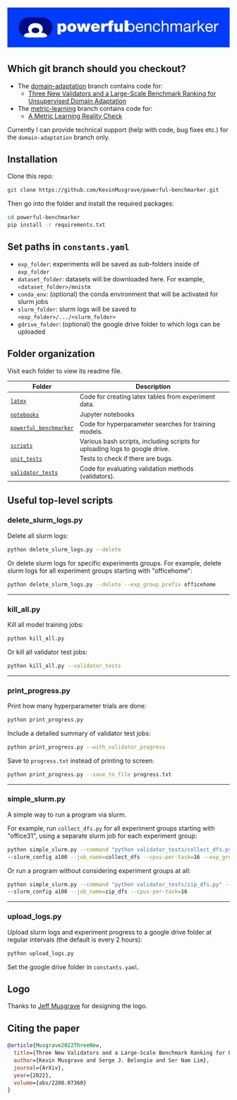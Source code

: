 <h1>
<a href="https://github.com/KevinMusgrave/powerful-benchmarker">
<img alt="Powerful Benchmarker" src="https://github.com/KevinMusgrave/powerful-benchmarker/blob/domain-adaptation/imgs/Logo.png">
</a>
</h1>

## Which git branch should you checkout?

- The [domain-adaptation](https://github.com/KevinMusgrave/powerful-benchmarker/tree/domain-adaptation) branch contains code for:
  - [Three New Validators and a Large-Scale Benchmark Ranking for Unsupervised Domain Adaptation](https://arxiv.org/pdf/2208.07360.pdf)
- The [metric-learning](https://github.com/KevinMusgrave/powerful-benchmarker/tree/metric-learning) branch contains code for:
  - [A Metric Learning Reality Check](https://arxiv.org/pdf/2003.08505.pdf)
  
Currently I can provide technical support (help with code, bug fixes etc.) for the `domain-adaptation` branch only.

## Installation

Clone this repo:
```bash
git clone https://github.com/KevinMusgrave/powerful-benchmarker.git
```

Then go into the folder and install the required packages:
```bash
cd powerful-benchmarker
pip install -r requirements.txt
```

## Set paths in `constants.yaml`

- `exp_folder`: experiments will be saved as sub-folders inside of `exp_folder`
- `dataset_folder`: datasets will be downloaded here. For example, `<dataset_folder>/mnistm`
- `conda_env`: (optional) the conda environment that will be activated for slurm jobs
- `slurm_folder`: slurm logs will be saved to `<exp_folder>/.../<slurm_folder>`
- `gdrive_folder`: (optional) the google drive folder to which logs can be uploaded


## Folder organization

Visit each folder to view its readme file.

| Folder | Description |
| - | - |
| [`latex`](https://github.com/KevinMusgrave/powerful-benchmarker/tree/domain-adaptation/latex) | Code for creating latex tables from experiment data.
| [`notebooks`](https://github.com/KevinMusgrave/powerful-benchmarker/tree/domain-adaptation/notebooks) | Jupyter notebooks
| [`powerful_benchmarker`](https://github.com/KevinMusgrave/powerful-benchmarker/tree/domain-adaptation/powerful_benchmarker) | Code for hyperparameter searches for training models.
| [`scripts`](https://github.com/KevinMusgrave/powerful-benchmarker/tree/domain-adaptation/scripts) | Various bash scripts, including scripts for uploading logs to google drive.
| [`unit_tests`](https://github.com/KevinMusgrave/powerful-benchmarker/tree/domain-adaptation/unit_tests) | Tests to check if there are bugs.
| [`validator_tests`](https://github.com/KevinMusgrave/powerful-benchmarker/tree/domain-adaptation/validator_tests) | Code for evaluating validation methods (validators).


## Useful top-level scripts

### delete_slurm_logs.py
Delete all slurm logs:
```bash
python delete_slurm_logs.py --delete
```

Or delete slurm logs for specific experiments groups. For example, delete slurm logs for all experiment groups starting with "officehome":
```bash
python delete_slurm_logs.py --delete --exp_group_prefix officehome
```
---
### kill_all.py
Kill all model training jobs:
```bash
python kill_all.py
```
Or kill all validator test jobs:
```bash
python kill_all.py --validator_tests
```
---
### print_progress.py
Print how many hyperparameter trials are done:
```bash
python print_progress.py
```

Include a detailed summary of validator test jobs:
```bash
python print_progress.py --with_validator_progress
```

Save to `progress.txt` instead of printing to screen:
```bash
python print_progress.py --save_to_file progress.txt
```
---
### simple_slurm.py
A simple way to run a program via slurm. 

For example, run `collect_dfs.py` for all experiment groups starting with "office31", using a separate slurm job for each experiment group:
```bash
python simple_slurm.py --command "python validator_tests/collect_dfs.py" --slurm_config_folder validator_tests \
--slurm_config a100 --job_name=collect_dfs --cpus-per-task=16 --exp_group_prefix office31
```

Or run a program without considering experiment groups at all:
```bash
python simple_slurm.py --command "python validator_tests/zip_dfs.py" --slurm_config_folder validator_tests \
--slurm_config a100 --job_name=zip_dfs --cpus-per-task=16
```
---
### upload_logs.py
Upload slurm logs and experiment progress to a google drive folder at regular intervals (the default is every 2 hours):
```bash
python upload_logs.py
```
Set the google drive folder in `constants.yaml`.


## Logo
Thanks to [Jeff Musgrave](https://www.designgenius.ca/) for designing the logo.


## Citing the paper

```bibtex
@article{Musgrave2022ThreeNew,
  title={Three New Validators and a Large-Scale Benchmark Ranking for Unsupervised Domain Adaptation},
  author={Kevin Musgrave and Serge J. Belongie and Ser Nam Lim},
  journal={ArXiv},
  year={2022},
  volume={abs/2208.07360}
}
```
